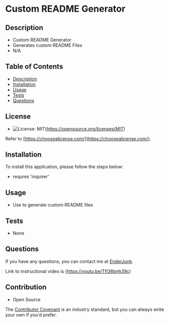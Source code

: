 # Custom README Generator

  ## Description
- Custom README Generator
- Generates custom README Files
- N/A

## Table of Contents

* [Description](#description)
* [Installation](#Installation)
* [Usage](#Usage)
* [Tests](#Tests)
* [Questions](Questions)

## License

- ![License: MIT](https://img.shields.io/badge/License-MIT-yellow.svg)(https://opensource.org/licenses/MIT)

Refer to [https://choosealicense.com/](https://choosealicense.com/).

## Installation

To install this application, please follow the steps below:
- requres 'inquirer'

## Usage

- Use to generate custom README files

## Tests

- None

## Questions 

If you have any questions, you can contact me at [EnderJunk](https://github.com/EnderJunk/).

Link to instructional video is (https://youtu.be/TfI36bnh39c)

## Contribution

- Open Source

The [Contributor Covenant](https://www.contributor-covenant.org/) is an industry standard, but you can always write your own if you'd prefer.
